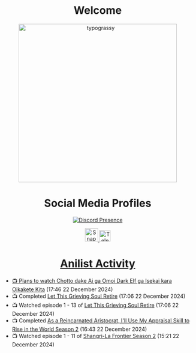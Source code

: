<div align="center">

# Welcome
<a href="https://github.com/kawarimidoll/typograssy">
    <img alt="typograssy" src="https://typograssy.deno.dev/api?text=%E3%82%88%E3%81%86%E3%81%93%E3%81%9D%E3%81%BF%E3%81%AA%E3%81%95%E3%82%93%20-%20Sheby--&&l0=none&l1=82d9d0&l2=027353&l3=038c4c&l4=01402e&bg=none&frame=none&speed=100&comment=" width="421.99">
</a>

</div>

<div align="center">

# Social Media Profiles

[![Discord Presence](https://lanyard.cnrad.dev/api/612532963938271232)](https://discord.com/users/612532963938271232)


<a href="https://www.snapchat.com/add/a.sheby" title="Snapchat Profile">
    <img src="https://www.freepnglogos.com/uploads/snapchat-logo-png-0.png" width="35" alt="Snapchat Logo" />


<a href="https://t.me/ASheby" title="Telegram Profile">
    <img src="https://www.freepnglogos.com/uploads/telegram-logo-png-0.png" width="30" alt="Telegram Logo" />


</div>

<div align="center">

# Anilist Activity

</div>

<!-- ANILIST_ACTIVITY:start -->

-   📺 Plans to watch [Chotto dake Ai ga Omoi Dark Elf ga Isekai kara Oikakete Kita](https://anilist.co/anime/180829) (17:46 22 December 2024)
-   📺 Completed [Let This Grieving Soul Retire](https://anilist.co/anime/175019) (17:06 22 December 2024)
-   📺 Watched episode 1 - 13 of [Let This Grieving Soul Retire](https://anilist.co/anime/175019) (17:06 22 December 2024)
-   📺 Completed [As a Reincarnated Aristocrat, I'll Use My Appraisal Skill to Rise in the World Season 2](https://anilist.co/anime/178434) (16:43 22 December 2024)
-   📺 Watched episode 1 - 11 of [Shangri-La Frontier Season 2](https://anilist.co/anime/176508) (15:21 22 December 2024)

<!-- ANILIST_ACTIVITY:end -->

